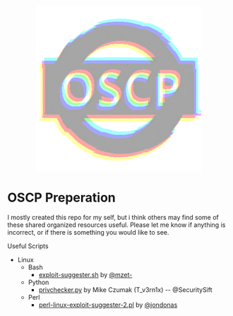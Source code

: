 <div align="center">
  <img src="banner.png" />
</div>

# OSCP Preperation 

I mostly created this repo for my self, but i think others may find some of these shared organized resources useful. Please let me know if anything is incorrect, or if there is something you would like to see.



Useful Scripts

  * Linux
    * Bash
      - [exploit-suggester.sh](https://raw.githubusercontent.com/switchhalt/OSCP-Prep/main/scripts/linux/bash/mzet-exploit-suggester.sh) by [@mzet-](https://github.com/mzet-/)
    * Python
      - [privchecker.py](https://raw.githubusercontent.com/switchhalt/OSCP-Prep/main/scripts/linux/python/privchecker.py) by Mike Czumak (T_v3rn1x) -- @SecuritySift
    * Perl
      - [perl-linux-exploit-suggester-2.pl](https://raw.githubusercontent.com/switchhalt/OSCP-Prep/main/scripts/linux/perl/perl-linux-exploit-suggester-2.pl) by [@jondonas](https://github.com/jondonas/)

